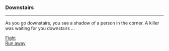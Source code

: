 ### Downstairs
---
As you go downstairs, you see a shadow of a person in the corner. A killer was waiting for you downstairs  ...

[Fight](you-win.md)  
[Run away](death.md)